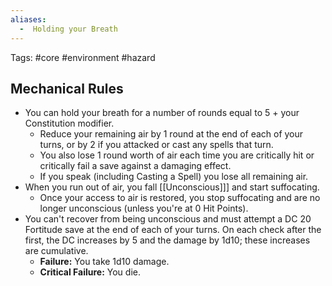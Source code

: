```yaml
---
aliases:
  -  Holding your Breath
---
```

Tags: #core #environment #hazard 

## Mechanical Rules

- You can hold your breath for a number of rounds equal to 5 + your Constitution modifier.
	- Reduce your remaining air by 1 round at the end of each of your turns, or by 2 if you attacked or cast any spells that turn.
	- You also lose 1 round worth of air each time you are critically hit or critically fail a save against a damaging effect.
	- If you speak (including Casting a Spell) you lose all remaining air.  
- When you run out of air, you fall [[Unconscious]]] and start suffocating.
	- Once your access to air is restored, you stop suffocating and are no longer unconscious (unless you're at 0 Hit Points).
- You can't recover from being unconscious and must attempt a DC 20 Fortitude save at the end of each of your turns. On each check after the first, the DC increases by 5 and the damage by 1d10; these increases are cumulative. 
	- **Failure:** You take 1d10 damage.
	- **Critical Failure:** You die.